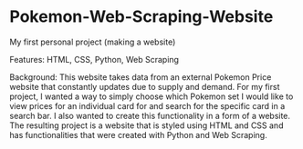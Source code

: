 # Pokemon-Web-Scraping-Website
My first personal project (making a website)

Features: HTML, CSS, Python, Web Scraping

Background: This website takes data from an external Pokemon Price website that constantly updates due to supply and demand.  For my first project, I wanted a way to simply choose which Pokemon set I would like to view prices for an individual card for and search for the specific card in a search bar.  I also wanted to create this functionality in a form of a website.  The resulting project is a website that is styled using HTML and CSS and has functionalities that were created with Python and Web Scraping.
